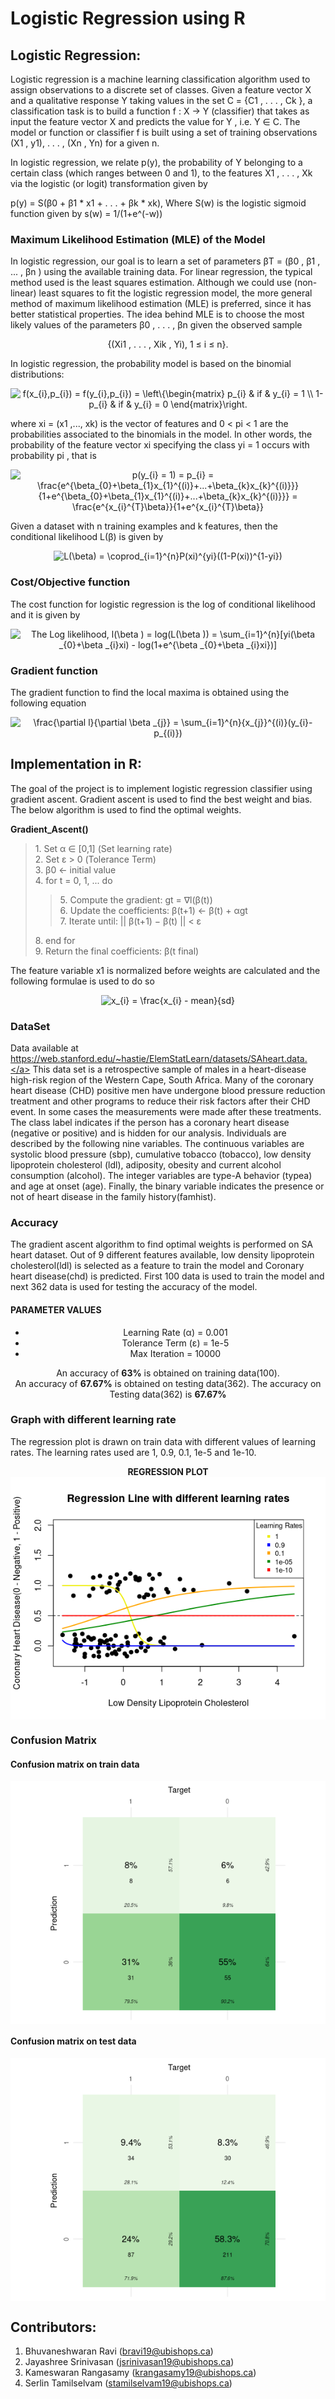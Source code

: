 # Logistic Regression using R


## Logistic Regression:

Logistic regression is a machine learning classification algorithm used to assign observations to a discrete set of classes. Given a feature vector X and a qualitative response Y taking values in the set C = {C1 , . . . , Ck }, a classification task is to build a function f : X → Y (classifier) that takes as input the feature vector X and predicts the value for Y , i.e. Y ∈ C. The model or function or classifier f is built using a set of training observations (X1 , y1), . . . , (Xn , Yn) for a given n.

In logistic regression, we relate p(y), the probability of Y belonging to a certain class (which ranges between 0 and 1), to the features X1 , . . . , Xk via the logistic (or logit) transformation given by

p(y) = S(β0 + β1 * x1 + . . . + βk * xk), Where S(w) is the logistic sigmoid function given by s(w) = 1/(1+e^(-w))

### Maximum Likelihood Estimation (MLE) of the Model

In logistic regression, our goal is to learn a set of parameters βT = (β0 , β1 , ... , βn ) using the available training data. For linear regression, the typical method used is the least squares estimation. Although we could use (non-linear) least squares to fit the logistic regression model, the more general method of maximum likelihood estimation (MLE) is preferred, since it has better statistical properties. The idea behind MLE is to choose the most likely values of the parameters β0 , . . . , βn given the observed sample

<div align="center">{(Xi1 , . . . , Xik , Yi), 1 ≤ i ≤ n}.</div>

In logistic regression, the probability model is based on the binomial distributions:

<div align="center">
	<img src="https://latex.codecogs.com/gif.latex?f(x_{i},p_{i})&space;=&space;f(y_{i},p_{i})&space;=&space;\left\{\begin{matrix}&space;p_{i}&space;&&space;if&space;&&space;y_{i}&space;=&space;1&space;\\&space;1-p_{i}&space;&&space;if&space;&&space;y_{i}&space;=&space;0&space;\end{matrix}\right." title="f(x_{i},p_{i}) = f(y_{i},p_{i}) = \left\{\begin{matrix} p_{i} & if & y_{i} = 1 \\ 1-p_{i} & if & y_{i} = 0 \end{matrix}\right."/>
</div>

where xi = (x1 ,..., xk) is the vector of features and 0 < pi < 1 are the probabilities associated to the binomials in the model. In other words, the probability of the feature vector xi specifying the class yi = 1 occurs with probability pi , that is

<div align="center">
	<img src="https://latex.codecogs.com/gif.latex?p(y_{i}&space;=&space;1)&space;=&space;p_{i}&space;=&space;\frac{e^{\beta_{0}&plus;\beta_{1}x_{1}^{(i)}&plus;...&plus;\beta_{k}x_{k}^{(i)}}}{1&plus;e^{\beta_{0}&plus;\beta_{1}x_{1}^{(i)}&plus;...&plus;\beta_{k}x_{k}^{(i)}}}&space;=&space;\frac{e^{x_{i}^{T}\beta}}{1&plus;e^{x_{i}^{T}\beta}}" title="p(y_{i} = 1) = p_{i} = \frac{e^{\beta_{0}+\beta_{1}x_{1}^{(i)}+...+\beta_{k}x_{k}^{(i)}}}{1+e^{\beta_{0}+\beta_{1}x_{1}^{(i)}+...+\beta_{k}x_{k}^{(i)}}} = \frac{e^{x_{i}^{T}\beta}}{1+e^{x_{i}^{T}\beta}}" />
</div>

Given a dataset with n training examples and k features, then the conditional likelihood L(β) is given by

<div align="center">
	<img src="https://latex.codecogs.com/gif.latex?L(\beta)&space;=&space;\coprod_{i=1}^{n}P(xi)^{yi}((1-P(xi))^{1-yi})" title="L(\beta) = \coprod_{i=1}^{n}P(xi)^{yi}((1-P(xi))^{1-yi})" />
</div>

### Cost/Objective function

The cost function for logistic regression is the log of conditional likelihood and it is given by

<div align="center">
	<img src="https://latex.codecogs.com/gif.latex?The&space;Log&space;likelihood,&space;l(\beta&space;)&space;=&space;log(L(\beta&space;))&space;=&space;\sum_{i=1}^{n}[yi(\beta&space;_{0}&plus;\beta&space;_{i}xi)&space;-&space;log(1&plus;e^{\beta&space;_{0}&plus;\beta&space;_{i}xi})]" title="The Log likelihood, l(\beta ) = log(L(\beta )) = \sum_{i=1}^{n}[yi(\beta _{0}+\beta _{i}xi) - log(1+e^{\beta _{0}+\beta _{i}xi})]" />
</div>

### Gradient function

The gradient function to find the local maxima is obtained using the following equation
<div align="center">
	<img src="https://latex.codecogs.com/gif.latex?\frac{\partial&space;l}{\partial&space;\beta&space;_{j}}&space;=&space;\sum_{i=1}^{n}{x_{j}}^{(i)}(y_{i}-p_{(i)})" title="\frac{\partial l}{\partial \beta _{j}} = \sum_{i=1}^{n}{x_{j}}^{(i)}(y_{i}-p_{(i)})" />
</div>



## Implementation in R:

The goal of the project is to implement logistic regression classifier using gradient ascent. Gradient ascent is used to find the best weight and bias. The below algorithm is used to find the optimal weights.

<div><strong>Gradient_Ascent()</strong></div>
<blockquote>
	<div>	1. Set α ∈ [0,1]  (Set learning rate)</div>
	<div>	2. Set ε > 0 (Tolerance Term)</div>
	<div>	3. β0 <- initial value</div>
	<div>	4. for t = 0, 1, ... do</div>
	<blockquote>
		<div>	5. 		Compute the gradient: gt = ∇l(β(t))</div>
		<div>	6.		Update the coefficients: β(t+1) <- β(t) + αgt</div>
		<div>	7.		Iterate until: || β(t+1) − β(t) || < ε</div>
	</blockquote>
	<div>	8. end for</div>
	<div>	9. Return the final coefficients: β(t final)</div>
</blockquote>

The feature variable x1 is normalized before weights are calculated and the following formulae is used to do so
<div align="center"><img src="https://latex.codecogs.com/gif.latex?x_{i}&space;=&space;\frac{x_{i}&space;-&space;mean}{sd}" title="x_{i} = \frac{x_{i} - mean}{sd}" /></div>


### DataSet

Data available at <a href="https://web.stanford.edu/~hastie/ElemStatLearn/datasets/SAheart.data" target="_blank">https://web.stanford.edu/~hastie/ElemStatLearn/datasets/SAheart.data.</a> This data set is a retrospective sample of males in a heart-disease high-risk region of the Western Cape, South Africa. Many of the coronary heart disease (CHD) positive men have undergone blood pressure reduction treatment and other programs to reduce their risk factors after their CHD event. In some cases the measurements were made after these treatments. The class label indicates if the person has a coronary heart disease (negative or positive) and is hidden for our analysis. Individuals are described by the following nine variables. The continuous variables are systolic blood pressure (sbp), cumulative tobacco (tobacco), low density lipoprotein cholesterol (ldl), adiposity, obesity and current alcohol consumption (alcohol). The integer variables are type-A behavior (typea) and age at onset (age). Finally, the binary variable indicates the presence or not of heart disease in the family history(famhist).


### Accuracy

The gradient ascent algorithm to find optimal weights is performed on SA heart dataset. Out of 9 different features available, low density lipoprotein cholesterol(ldl) is selected as a feature to train the model and Coronary heart disease(chd) is predicted. First 100 data is used to train the model and next 362 data is used for testing the accuracy of the model.

#### PARAMETER VALUES
<div align="center">
	<ul>
		<li>Learning Rate (α)  =  0.001</li>
		<li>Tolerance Term (ε) =  1e-5</li>
		<li>Max Iteration      =  10000</li>
	</ul>
</div>


<div align="center">
	An accuracy of <strong>63%</strong> is obtained on training data(100).	
</div>

<div align="center">
	An accuracy of <strong>67.67%</strong> is obtained on testing data(362).
	The accuracy on Testing data(362) is <strong>67.67%</strong>	
</div>


### Graph with different learning rate

The regression plot is drawn on train data with different values of learning rates. The learning rates used are 1, 0.9, 0.1, 1e-5 and 1e-10.

<div align="center">
	<strong>REGRESSION PLOT</strong>
</div>
<img align="center" src="/plots/regression_line_for_different_alphas.png">

### Confusion Matrix

#### Confusion matrix on train data

<img align="center" src="/plots/confusion_matrix_train_data.png">

#### Confusion matrix on test data

<img align="center" src="/plots/confusion_matrix_test_data.png">

## Contributors:

1. Bhuvaneshwaran Ravi (bravi19@ubishops.ca) 
2. Jayashree Srinivasan (jsrinivasan19@ubishops.ca)
3. Kameswaran Rangasamy (krangasamy19@ubishops.ca)
4. Serlin Tamilselvam (stamilselvam19@ubishops.ca)